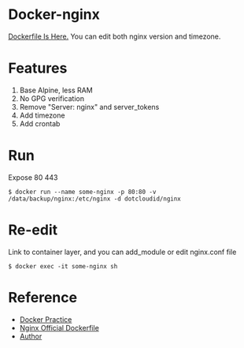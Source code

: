 # Docker-nginx

[Dockerfile Is Here.](https://github.com/index-js/docker-nginx.git)
You can edit both nginx version and timezone.

# Features
1. Base Alpine, less RAM
2. No GPG verification
3. Remove "Server: nginx" and server_tokens
4. Add timezone
5. Add crontab

# Run
Expose 80 443
```
$ docker run --name some-nginx -p 80:80 -v /data/backup/nginx:/etc/nginx -d dotcloudid/nginx
```

# Re-edit
Link to container layer, and you can add_module or edit nginx.conf file
```
$ docker exec -it some-nginx sh
```

# Reference
- [Docker Practice](https://docs.docker.com/develop/develop-images/dockerfile_best-practices)
- [Nginx Official Dockerfile](https://github.com/nginxinc/docker-nginx/tree/master/mainline/alpine)
- [Author](http://yanglin.me)
